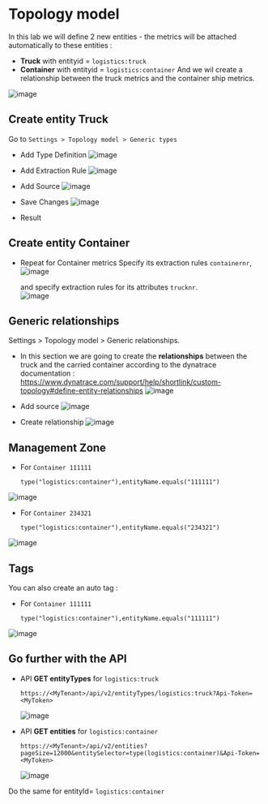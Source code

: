 # Topology model

In this lab we will define 2 new entities - the metrics will be attached automatically to these entities : 
  - **Truck**     with entityid = `logistics:truck`
  - **Container** with entityid = `logistics:container`
 And we wil create a relationship between the truck metrics and the container ship metrics. 

![image](https://user-images.githubusercontent.com/40337213/120231658-1f1c7e80-c252-11eb-9599-a4f3efe1d06f.png)

## Create entity Truck
Go to `Settings > Topology model > Generic types`

- Add Type Definition
![image](https://user-images.githubusercontent.com/40337213/120230806-60ac2a00-c250-11eb-83e3-4ba2d822c477.png)

- Add Extraction Rule
![image](https://user-images.githubusercontent.com/40337213/120184444-4737bd80-c211-11eb-9ae2-3f1155e6cb35.png)

- Add Source
![image](https://user-images.githubusercontent.com/40337213/120184182-faec7d80-c210-11eb-80ac-d24b1235ee35.png)

- Save Changes
![image](https://user-images.githubusercontent.com/40337213/120230877-833e4300-c250-11eb-8bc3-b8d212a2a158.png)

- Result


## Create entity Container

- Repeat for Container metrics
  Specify its extraction rules `containernr`,  
![image](https://user-images.githubusercontent.com/40337213/120230192-1aa29680-c24f-11eb-87f0-edbfa8cf1633.png)
  
  and specify extraction rules for its attributes `trucknr`.  
![image](https://user-images.githubusercontent.com/40337213/120230235-2db56680-c24f-11eb-82c5-d01fb2b1d9f1.png)


## Generic relationships 
Settings > Topology model > Generic relationships.
- In this section we are going to create the **relationships** between the truck and the carried container according to the dynatrace documentation : https://www.dynatrace.com/support/help/shortlink/custom-topology#define-entity-relationships
![image](https://user-images.githubusercontent.com/40337213/120231485-c947d680-c251-11eb-9a88-2339217ba342.png)

- Add source
![image](https://user-images.githubusercontent.com/40337213/120231371-8ede3980-c251-11eb-8a14-6f8c9943e2cf.png)

- Create relationship 
![image](https://user-images.githubusercontent.com/40337213/120231423-addccb80-c251-11eb-907f-bb02b2c445fe.png)


## Management Zone

 - For `Container 111111`

       type("logistics:container"),entityName.equals("111111")
       
  ![image](https://user-images.githubusercontent.com/40337213/120365801-2eadcd00-c30f-11eb-91e6-0f6cdc6bdeb1.png)

 - For `Container 234321`

       type("logistics:container"),entityName.equals("234321")

  ![image](https://user-images.githubusercontent.com/40337213/120365965-5b61e480-c30f-11eb-8dcd-26e18d1ebcb7.png)


## Tags
You can also create an auto tag : 

 - For `Container 111111`

       type("logistics:container"),entityName.equals("111111")
  ![image](https://user-images.githubusercontent.com/40337213/120369070-1770de80-c313-11eb-9690-e4d1e9d5c06e.png)


## Go further with the API

 - API **GET entityTypes** for `logistics:truck` 
  
       https://<MyTenant>/api/v2/entityTypes/logistics:truck?Api-Token=<MyToken>
    
    ![image](https://user-images.githubusercontent.com/40337213/120362467-661a7a80-c30b-11eb-9586-e17d8c07304d.png)
   
 - API **GET entities** for `logistics:container`
 
       https://<MyTenant>/api/v2/entities?pageSize=12000&entitySelector=type(logistics:container)&Api-Token=<MyToken>

     ![image](https://user-images.githubusercontent.com/40337213/120364835-fd80cd00-c30d-11eb-8774-90d23add416b.png)

Do the same for entityId= `logistics:container`

